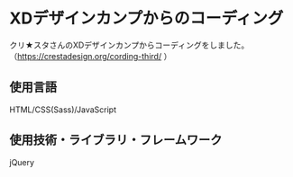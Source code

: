 # XDデザインカンプからのコーディング
クリ★スタさんのXDデザインカンプからコーディングをしました。 （https://crestadesign.org/cording-third/  ）

## 使用言語  
HTML/CSS(Sass)/JavaScript  
## 使用技術・ライブラリ・フレームワーク  
jQuery  
